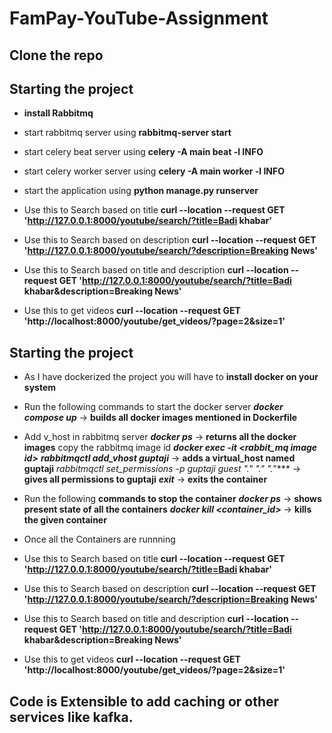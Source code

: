 # FamPay-YouTube-Assignment

## Clone the repo

## Starting the project
- **install Rabbitmq**

- start rabbitmq server using **rabbitmq-server start**

- start celery beat server using **celery -A main beat -l INFO**

- start celery worker server using **celery -A main worker -l INFO**

- start the application using **python manage.py runserver**

- Use this to Search based on title
**curl --location --request GET 'http://127.0.0.1:8000/youtube/search/?title=Badi khabar'**

- Use this to Search based on description
**curl --location --request GET 'http://127.0.0.1:8000/youtube/search/?description=Breaking News'**

- Use this to Search based on title and description
**curl --location --request GET 'http://127.0.0.1:8000/youtube/search/?title=Badi khabar&description=Breaking News'**

- Use this to get videos
**curl --location --request GET 'http://localhost:8000/youtube/get_videos/?page=2&size=1'**


## Starting the project
- As I have dockerized the project you will have to **install docker on your system**

- Run the following commands to start the docker server
***docker compose up*** -> **builds all docker images mentioned in Dockerfile**

- Add v_host in rabbitmq server
***docker ps*** -> **returns all the docker images** copy the rabbitmq image id
***docker exec -it <rabbit_mq image id>***
***rabbitmqctl add_vhost guptaji*** -> **adds a virtual_host named guptaji**
***rabbitmqctl set_permissions -p guptaji guest ".*" ".*" ".*"*** -> **gives all permissions to guptaji**
***exit*** -> **exits the container**

- Run the following **commands to stop the container**
***docker ps*** -> **shows present state of all the containers**
***docker kill <container_id>*** -> **kills the given container**

- Once all the Containers are runnning

- Use this to Search based on title
**curl --location --request GET 'http://127.0.0.1:8000/youtube/search/?title=Badi khabar'**

- Use this to Search based on description
**curl --location --request GET 'http://127.0.0.1:8000/youtube/search/?description=Breaking News'**

- Use this to Search based on title and description
**curl --location --request GET 'http://127.0.0.1:8000/youtube/search/?title=Badi khabar&description=Breaking News'**

- Use this to get videos
**curl --location --request GET 'http://localhost:8000/youtube/get_videos/?page=2&size=1'**

## Code is Extensible to add caching or other services like kafka.

